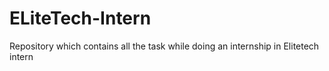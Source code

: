 # ELiteTech-Intern
Repository which contains all the task while doing an internship in Elitetech intern
